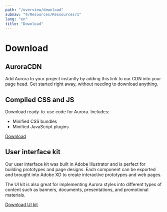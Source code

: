 ```yaml
---
path: "/overview/download"
subnav: "4/Resources/Ressources/1"
lang: "en"
title: "Download"
---
```


<helmet>
<title> Download - Aurora Design System </title>
</helmet>

# Download

## AuroraCDN

Add Aurora to your project instantly by adding this link to our CDN into your page head. Get started right away, without needing to download anything.

<simplecodeblock language='html' code='<script src="https://aurora.gccollab.ca/cdn/aurora.min.js" type="text/javascript"></script>'></simplecodeblock>


## Compiled CSS and JS

Download ready-to-use code for Aurora. Includes:
* Minified CSS bundles
* Minified JavaScript plugins

<a class="btn btn-secondary" href="#">Download</a>

## User interface kit

Our user interface kit was built in Adobe Illustrator and is perfect for building prototypes and page designs. Each component can be exported and brought into Adobe XD to create interactive prototypes and web pages.

The UI kit is also great for implementing Aurora styles into different types of content such as banners, documents, presentations, and promotional materials.

<a class="btn btn-secondary" href="https://github.com/gctools-outilsgc/design-system/blob/master/master_ui_kit.ai" target="_blank">Download UI kit</a>
